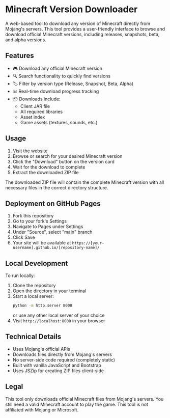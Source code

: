 # Minecraft Version Downloader

A web-based tool to download any version of Minecraft directly from Mojang's servers. This tool provides a user-friendly interface to browse and download official Minecraft versions, including releases, snapshots, beta, and alpha versions.

## Features

- 🎮 Download any official Minecraft version
- 🔍 Search functionality to quickly find versions
- 🏷️ Filter by version type (Release, Snapshot, Beta, Alpha)
- 📊 Real-time download progress tracking
- 📦 Downloads include:
  - Client JAR file
  - All required libraries
  - Asset index
  - Game assets (textures, sounds, etc.)

## Usage

1. Visit the website
2. Browse or search for your desired Minecraft version
3. Click the "Download" button on the version card
4. Wait for the download to complete
5. Extract the downloaded ZIP file

The downloaded ZIP file will contain the complete Minecraft version with all necessary files in the correct directory structure.

## Deployment on GitHub Pages

1. Fork this repository
2. Go to your fork's Settings
3. Navigate to Pages under Settings
4. Under "Source", select "main" branch
5. Click Save
6. Your site will be available at `https://[your-username].github.io/[repository-name]/`

## Local Development

To run locally:

1. Clone the repository
2. Open the directory in your terminal
3. Start a local server:
   ```bash
   python -m http.server 8000
   ```
   or use any other local server of your choice
4. Visit `http://localhost:8000` in your browser

## Technical Details

- Uses Mojang's official APIs
- Downloads files directly from Mojang's servers
- No server-side code required (completely static)
- Built with vanilla JavaScript and Bootstrap
- Uses JSZip for creating ZIP files client-side

## Legal

This tool only downloads official Minecraft files from Mojang's servers. You still need a valid Minecraft account to play the game. This tool is not affiliated with Mojang or Microsoft. 